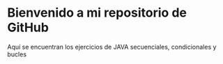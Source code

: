
<h1> 
  Bienvenido a mi repositorio de GitHub
</h1>
<p>
  Aquí se encuentran los ejercicios de JAVA secuenciales, condicionales y bucles
 </p>
